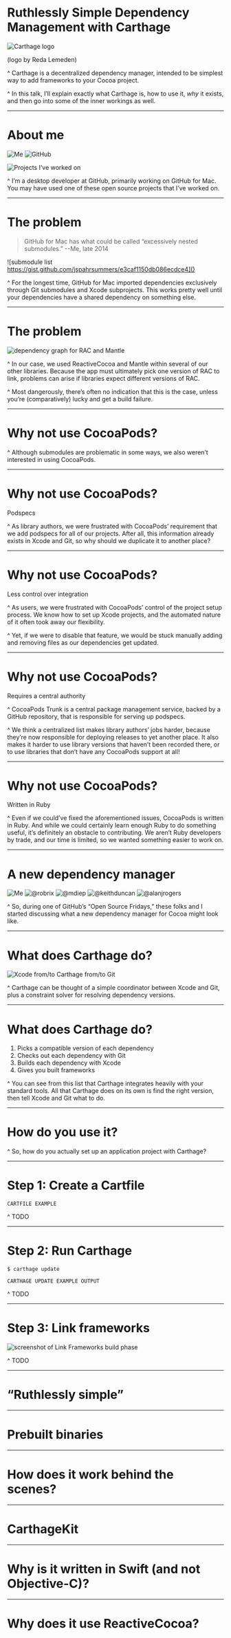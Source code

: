 # Ruthlessly Simple Dependency Management with Carthage

![Carthage logo]()

(logo by Reda Lemeden)

^ Carthage is a decentralized dependency manager, intended to be simplest way to
add frameworks to your Cocoa project.

^ In this talk, I’ll explain exactly what Carthage is, how to use it, _why_ it exists,
and then go into some of the inner workings as well.

---

# About me

![Me]()
![GitHub]()

![Projects I’ve worked on]()

^ I’m a desktop developer at GitHub, primarily working on GitHub for Mac. You
may have used one of these open source projects that I’ve worked on.

---

# The problem

> GitHub for Mac has what could be called “excessively nested submodules.”
--Me, late 2014

![submodule list https://gist.github.com/jspahrsummers/e3caf1150db086ecdce4]()

^ For the longest time, GitHub for Mac imported dependencies exclusively through
Git submodules and Xcode subprojects. This works pretty well until your
dependencies have a shared dependency on something else.

---

# The problem

![dependency graph for RAC and Mantle]()

^ In our case, we used ReactiveCocoa and Mantle within several of our other
libraries. Because the app must ultimately pick one version of RAC to link,
problems can arise if libraries expect different versions of RAC.

^ Most dangerously, there’s often no indication that this is the case, unless
you’re (comparatively) lucky and get a build failure.

---

# Why not use CocoaPods?

^ Although submodules are problematic in some ways, we also weren’t interested
in using CocoaPods.

---

# Why not use CocoaPods?

Podspecs

^ As library authors, we were frustrated with CocoaPods’ requirement that we add
podspecs for all of our projects. After all, this information already exists in
Xcode and Git, so why should we duplicate it to another place?

---

# Why not use CocoaPods?

Less control over integration

^ As users, we were frustrated with CocoaPods’ control of the project setup
process. We know how to set up Xcode projects, and the automated nature of it
often took away our flexibility.

^ Yet, if we were to disable that feature, we would be stuck manually adding and
removing files as our dependencies get updated.

---

# Why not use CocoaPods?

Requires a central authority

^ CocoaPods Trunk is a central package management service, backed by a GitHub
repository, that is responsible for serving up podspecs.

^ We think a centralized list makes library authors’ jobs harder, because
they’re now responsible for deploying releases to yet another place. It also
makes it harder to use library versions that haven’t been recorded there, or to
use libraries that don’t have any CocoaPods support at all!

---

# Why not use CocoaPods?

Written in Ruby

^ Even if we could’ve fixed the aforementioned issues, CocoaPods is written in
Ruby. And while we could certainly learn enough Ruby to do something useful,
it’s definitely an obstacle to contributing. We aren’t Ruby developers by trade,
and our time is limited, so we wanted something easier to work on.

---

# A new dependency manager

![Me]()
![@robrix]()
![@mdiep]()
![@keithduncan]()
![@alanjrogers]()

^ So, during one of GitHub’s “Open Source Fridays,” these folks and I started discussing what a new
dependency manager for Cocoa might look like.

---

# What does Carthage do?

![Xcode from/to Carthage from/to Git]()

^ Carthage can be thought of a simple coordinator between Xcode and Git, plus
a constraint solver for resolving dependency versions.

---

# What does Carthage do?

1. Picks a compatible version of each dependency
1. Checks out each dependency with Git
1. Builds each dependency with Xcode
1. Gives you built frameworks

^ You can see from this list that Carthage integrates heavily with your standard
tools. All that Carthage does on its own is find the right version, then tell Xcode
and Git what to do.

---

# How do you use it?

^ So, how do you actually set up an application project with Carthage?

---

# Step 1: Create a Cartfile

```
CARTFILE EXAMPLE
```

^ TODO

---

# Step 2: Run Carthage

```
$ carthage update
```

```
CARTHAGE UPDATE EXAMPLE OUTPUT
```

^ TODO

---

# Step 3: Link frameworks

![screenshot of Link Frameworks build phase]()

^ TODO

---

# “Ruthlessly simple”

---

# Prebuilt binaries

---

# How does it work behind the scenes?

---

# CarthageKit

---

# Why is it written in Swift (and not Objective-C)?

---

# Why does it use ReactiveCocoa?
